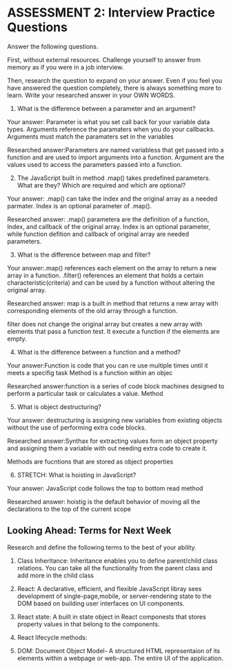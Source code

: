 # ASSESSMENT 2: Interview Practice Questions

Answer the following questions.

First, without external resources. Challenge yourself to answer from memory as if you were in a job interview.

Then, research the question to expand on your answer. Even if you feel you have answered the question completely, there is always something more to learn. Write your researched answer in your OWN WORDS.

1. What is the difference between a parameter and an argument?

  Your answer: Parameter is what you set call back for your variable data types.
  Arguments reference the paramaters when you do your callbacks. Arguments must match the paramaters set in the variables

  Researched answer:Parameters are named variabless that get passed into a function and are used to import arguments into a function.
  Argument are the values used to access the parameters passed into a function. 



2. The JavaScript built in method .map() takes predefined parameters. What are they? Which are required and which are optional?

  Your answer: .map() can take the index and the original array  as a needed parmater. Index is an optional parameter of .map().

  Researched answer: .map() parametera are the definition of a function, Index, and callback of the original array. Index is an optional parameter, while function defition and callback of original array are needed parameters.


3. What is the difference between map and filter?

  Your answer:.map() references each element on the array to return a new array in a function.
  .filter() references an element that holds a certain characteristic(criteria) and can be used by a function without altering the original array.

  Researched answer: map is a built in method that returns a new array with corresponding elements of the old array through a function. 
  
  filter does not change the original array but creates a new array with elements that pass a function test. It execute a function if the elements are empty.


4. What is the difference between a function and a method?

  Your answer:Function is code that you can re use multiple times until it meets a specifig task
  Method is a function within an objec

  Researched answer:function is  a series of code block machines designed to perform a particular task or calculates a value. 
  Method




5. What is object destructuring?

  Your answer: destructuring is assigning new variables from existing objects without the use of performing extra code blocks. 

  Researched answer:Synthax for extracting values form an object property and assigning them a variable with out needing extra code to create it.
  
  Methods are fucntions that are stored as object properties


6. STRETCH: What is hoisting in JavaScript?

  Your answer: JavaScript code follows the top to bottom read method

  Researched answer: hoistig is the default behavior of moving all the declarations to the top of the current scope



## Looking Ahead: Terms for Next Week

Research and define the following terms to the best of your ability.

1. Class Inheritance:
Inheritance enables you to define parent/child class relations. You can take all the functionality from the parent class and add more in the child class

2. React:
A declarative, efficient, and flexible JavaScript libray sees development of single-page,mobile, or server-rendering state to the DOM based on building user interfaces on UI components. 
3. React state:
A built in state object in React componests that stores property values in that belong to the components.
4. React lifecycle methods:

5. DOM:
Document Object Model- A structured HTML representaion of its elements within a webpage or web-app. The entire UI of the application.